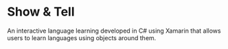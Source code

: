 # Show & Tell

An interactive language learning developed in C# using Xamarin that allows users to learn languages using objects around them.
